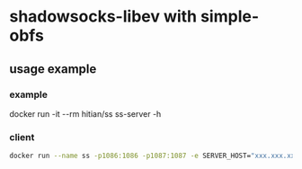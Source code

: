 # shadowsocks-libev with simple-obfs

## usage example

### example

docker run -it --rm hitian/ss ss-server -h

### client

```bash
docker run --name ss -p1086:1086 -p1087:1087 -e SERVER_HOST="xxx.xxx.xxx.xxx" -e SERVER_PORT=8111 -e PASSWORD="password" -e METHOD="chacha20-ietf-poly1305" -e PLUGIN_ARG="obfs-local" -e PLUGIN_OPS="obfs=tls;obfs-host=bing.com;fast-open;"
```
